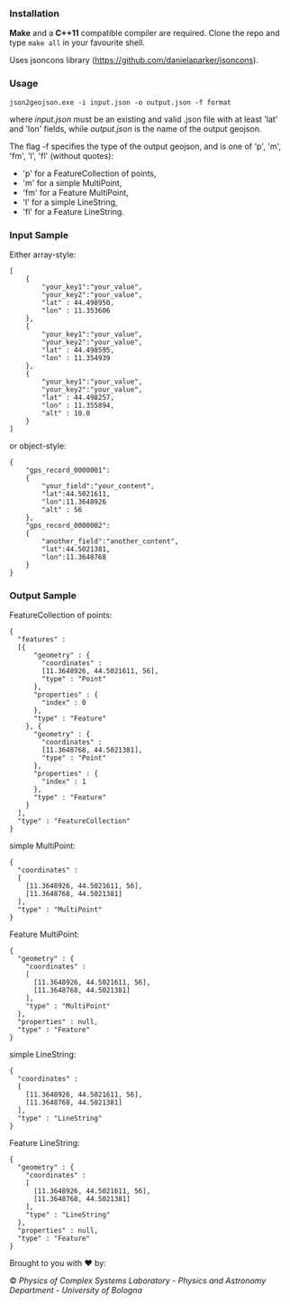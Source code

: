 ### Installation
**Make** and a **C++11** compatible compiler are required. Clone the repo and type ``make all`` in your favourite shell.

Uses jsoncons library (https://github.com/danielaparker/jsoncons).


### Usage
```
json2geojson.exe -i input.json -o output.json -f format
```
where *input.json* must be an existing and valid .json file with at least 'lat' and 'lon' fields, while *output.json* is the name of the output geojson.

The flag -f specifies the type of the output geojson, and is one of 'p', 'm', 'fm', 'l', 'fl' (without quotes):
- 'p' for a FeatureCollection of points,
- 'm' for a simple MultiPoint,
- 'fm' for a Feature MultiPoint,
- 'l' for a simple LineString,
- 'fl' for a Feature LineString.

### Input Sample
Either array-style:
```
[
    {
        "your_key1":"your_value",
        "your_key2":"your_value",
        "lat" : 44.498950,
        "lon" : 11.353606
    },
    {
        "your_key1":"your_value",
        "your_key2":"your_value",
        "lat" : 44.498595,
        "lon" : 11.354939
    },
    {
        "your_key1":"your_value",
        "your_key2":"your_value",
        "lat" : 44.498257,
        "lon" : 11.355894,
        "alt" : 10.0
    }
]
```
or object-style:
```
{
    "gps_record_0000001":
    {
        "your_field":"your_content",
        "lat":44.5021611,
        "lon":11.3648926
        "alt" : 56
    },
    "gps_record_0000002":
    {
        "another_field":"another_content",
        "lat":44.5021381,
        "lon":11.3648768
    }
}
```

### Output Sample
FeatureCollection of points:
```
{
  "features" :
  [{
      "geometry" : {
        "coordinates" :
        [11.3648926, 44.5021611, 56],
        "type" : "Point"
      },
      "properties" : {
        "index" : 0
      },
      "type" : "Feature"
    }, {
      "geometry" : {
        "coordinates" :
        [11.3648768, 44.5021381],
        "type" : "Point"
      },
      "properties" : {
        "index" : 1
      },
      "type" : "Feature"
    }
  ],
  "type" : "FeatureCollection"
}
```
simple MultiPoint:
```
{
  "coordinates" :
  [
    [11.3648926, 44.5021611, 56],
    [11.3648768, 44.5021381]
  ],
  "type" : "MultiPoint"
}
```
Feature MultiPoint:
```
{
  "geometry" : {
    "coordinates" :
    [
      [11.3648926, 44.5021611, 56],
      [11.3648768, 44.5021381]
    ],
    "type" : "MultiPoint"
  },
  "properties" : null,
  "type" : "Feature"
}
```
simple LineString:
```
{
  "coordinates" :
  [
    [11.3648926, 44.5021611, 56],
    [11.3648768, 44.5021381]
  ],
  "type" : "LineString"
}
```
Feature LineString:
```
{
  "geometry" : {
    "coordinates" :
    [
      [11.3648926, 44.5021611, 56],
      [11.3648768, 44.5021381]
    ],
    "type" : "LineString"
  },
  "properties" : null,
  "type" : "Feature"
}
```


Brought to you with :heart: by:

&copy; _Physics of Complex Systems Laboratory - Physics and Astronomy Department - University of Bologna_

